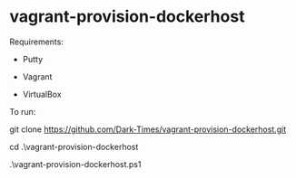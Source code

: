 ﻿# vagrant-provision-dockerhost
Requirements: 
- Putty

- Vagrant

- VirtualBox


To run:

git clone https://github.com/Dark-Times/vagrant-provision-dockerhost.git

cd .\vagrant-provision-dockerhost

.\vagrant-provision-dockerhost.ps1
